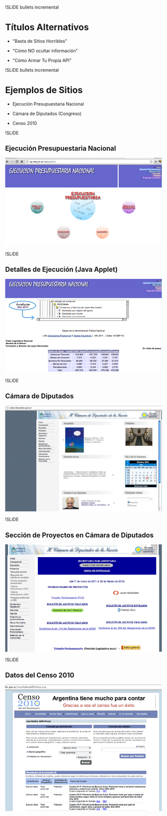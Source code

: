 !SLIDE bullets incremental

# Títulos Alternativos #

* "Basta de Sitios Horribles"

<!-- 

  Por qué empecé a ver sitios del Gobierno Argentino que eran horribles. No se centraban
  en proveer acceso al contenido, ni compartirlo ni hacerlo fácil de acceder. 
  
  A continuación veremos algunos ejemplos.

-->

* "Cómo NO ocultar información"

<!-- 

  Algunos sitios parece que ocultan información a propósito. Como que el objetivo de dicho 
  sitio fuera NO proveer nigún tipo de información relevante. 

-->

* "Cómo Armar Tu Propia API"

<!-- 

  Porque al final de la presentación veremos algo de código para construir tu propia API. 
  Además recorreremos los tres pasos para construir sitios gubernamentales accesibles en
  el futuro. 

-->

!SLIDE bullets incremental

# Ejemplos de Sitios

* Ejecución Presupuestaria Nacional

<!-- 

  Este sitio parece una broma de mal gusto. Como que no quisieran que el pueblo siga
  con facilidad la ejecución presupuestaria de gobierno. 
  
-->

* Cámara de Diputados (Congreso)

<!-- 

  La homepage de esta página no hace énfasis en los datos más importantes del sitio: 
  Qué se está tratando, Quién lo está tratando, Cómo están votando, Por qué, Qué están discutiendo

-->

* Censo 2010

<!-- 

  El mejorcito de los últimos sitios de gobierno. Aún así provee archivos .xls (Excel) 
  con mucha información de viviendas, hogares y población de la República Argentina.

-->

!SLIDE

## Ejecución Presupuestaria Nacional ##

<div style="text-align:center;display:block;">
  <img src="1.captura-pantalla.ejecucion-presupuesto-nacional.png" alt="Presupuesto Nacional">
</div>

!SLIDE

## Detalles de Ejecución (Java Applet) ##

<div style="text-align:center;display:block;">
  <img src="2.captura-pantalla.apple-ejecucion-presupuesto.png" alt="Presupuesto Nacional. Java Applet Hermoso.">
</div>

!SLIDE

## Cámara de Diputados ##

<div style="text-align:center;display:block;">
  <img src="3.diputados-screenshot.png" alt="Honorable Concejo Deliberante. Diputados.">
</div>

!SLIDE

## Sección de Proyectos en Cámara de Diputados ##

<div style="text-align:center;display:block;">
  <img src="4.proyectos-de-diputados.png" alt="Proyectos en Cámara de Diputados.">
</div>

!SLIDE

## Datos del Censo 2010 ##

<div style="text-align:center;display:block;">
  <img src="5.censo-indec-xlses.png" alt="Datos del INDEC del Censo 2010.">
</div>
